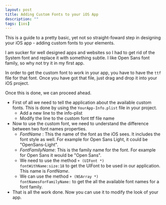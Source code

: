 ```yaml
---
layout: post
title: Adding Custom Fonts to your iOS App
description: ""
tags: [ios]
---
```


This is a guide to a pretty basic, yet not so straight-foward step in designing your iOS app - adding custom fonts to your elements.

I am sucker for well designed apps and websites so I had to get rid of the System font and replace it with something subtle. I like Open Sans font family, so why not try it in my first app.

In order to get the custom font to work in your app, you have to have the `ttf` file for that font. Once you have got that file, just drag and drop it into your iOS project.

Once this is done, we can proceed ahead.

* First of all we need to tell the application about the available custom fonts. This is done by using the `YourApp-Info.plist` file in your project.
  * Add a new line to the info-plist
  * Modify the line to the custom font ttf file name
* Now to use the custom font, we need to understand the difference between two font names properties.
  * *FontName* : This the name of the font as the iOS sees. It includes the font style as well. For example for Open Sans Light, it could be "OpenSans-Light".
  * *FontFamilyName*: This is the family name for the font. For example for Open Sans it would be "Open Sans".
  * We need to use the method <code>+ (UIFont *) fontWithName:size:18</code> to get the UIFont to be used in our application. This name is *FontName*.
  * We can use the method <code>+ (NSArray *) fontNamesForFamilyName:</code> to get the all the available font names for a font family.
* That is all the work done. Now you can use it to modify the look of your app.
